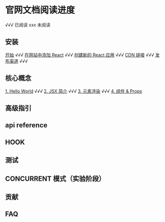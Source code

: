 # 官网文档阅读进度

√√√ 已阅读
xxx 未阅读

## 安装

[开始](https://zh-hans.reactjs.org/docs/getting-started.html) √√√
[在网站中添加 React](https://zh-hans.reactjs.org/docs/add-react-to-a-website.html) √√√
[创建新的 React 应用](https://zh-hans.reactjs.org/docs/create-a-new-react-app.html) √√√
[CDN 链接](https://zh-hans.reactjs.org/docs/cdn-links.html) √√√
[发布渠道](https://zh-hans.reactjs.org/docs/release-channels.html) √√√

## 核心概念

[1. Hello World](https://zh-hans.reactjs.org/docs/hello-world.html) √√√
[2. JSX 简介](https://zh-hans.reactjs.org/docs/introducing-jsx.html) √√√
[3. 元素渲染](https://zh-hans.reactjs.org/docs/rendering-elements.html) √√√
[4. 组件 & Props](https://zh-hans.reactjs.org/docs/components-and-props.html)

## 高级指引

## api reference

## HOOK

## 测试

## CONCURRENT 模式（实验阶段）

## 贡献

## FAQ
